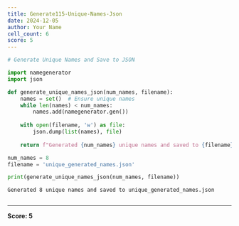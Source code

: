 ```yaml
---
title: Generate115-Unique-Names-Json
date: 2024-12-05
author: Your Name
cell_count: 6
score: 5
---
```


```python
# Generate Unique Names and Save to JSON
```


```python
import namegenerator
import json
```


```python
def generate_unique_names_json(num_names, filename):
    names = set()  # Ensure unique names
    while len(names) < num_names:
        names.add(namegenerator.gen())
    
    with open(filename, 'w') as file:
        json.dump(list(names), file)
    
    return f"Generated {num_names} unique names and saved to {filename}"

```


```python
num_names = 8
filename = 'unique_generated_names.json'
```


```python
print(generate_unique_names_json(num_names, filename))
```

    Generated 8 unique names and saved to unique_generated_names.json



```python

```


---
**Score: 5**
